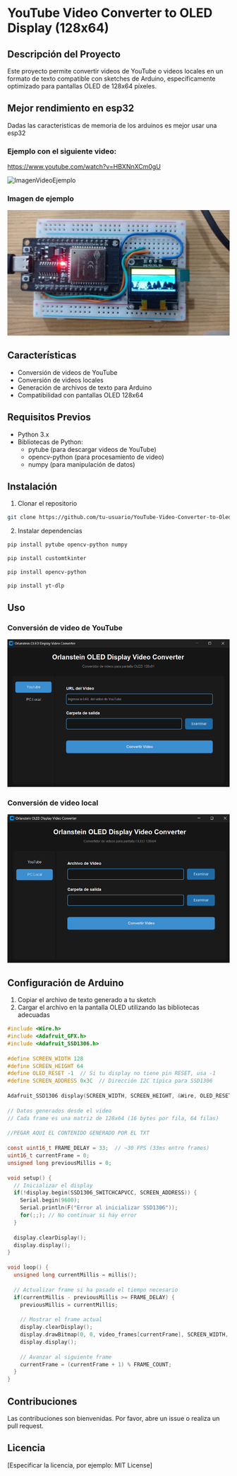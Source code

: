 # YouTube Video Converter to OLED Display (128x64)

## Descripción del Proyecto
Este proyecto permite convertir videos de YouTube o videos locales en un formato de texto compatible con sketches de Arduino, específicamente optimizado para pantallas OLED de 128x64 píxeles.

## Mejor rendimiento en esp32
Dadas las caracteristicas de memoria de los arduinos es mejor usar una esp32

### Ejemplo con el siguiente video:

https://www.youtube.com/watch?v=HBXNnXCm0gU

![ImagenVideoEjemplo](https://img.youtube.com/vi/HBXNnXCm0gU/0.jpg)

### Imagen de ejemplo
![Imagen 3](/Images/ExampleOfVideoInEsp32.png)


## Características
- Conversión de videos de YouTube
- Conversión de videos locales
- Generación de archivos de texto para Arduino
- Compatibilidad con pantallas OLED 128x64

## Requisitos Previos
- Python 3.x
- Bibliotecas de Python:
  - pytube (para descargar videos de YouTube)
  - opencv-python (para procesamiento de video)
  - numpy (para manipulación de datos)

## Instalación
1. Clonar el repositorio
```bash
git clone https://github.com/tu-usuario/YouTube-Video-Converter-to-Oled-Display-128-x-64.git
```

2. Instalar dependencias
```bash
pip install pytube opencv-python numpy
```
```bash
pip install customtkinter
```
```bash
pip install opencv-python
```
```bash
pip install yt-dlp
```

## Uso
### Conversión de video de YouTube
![Imagen 1](/Images/InterfazYoutube.png)



### Conversión de video local
![Imagen 2](/Images/InterfazVideoLocal.png)

## Configuración de Arduino
1. Copiar el archivo de texto generado a tu sketch
2. Cargar el archivo en la pantalla OLED utilizando las bibliotecas adecuadas
```c
#include <Wire.h>
#include <Adafruit_GFX.h>
#include <Adafruit_SSD1306.h>

#define SCREEN_WIDTH 128
#define SCREEN_HEIGHT 64
#define OLED_RESET -1  // Si tu display no tiene pin RESET, usa -1
#define SCREEN_ADDRESS 0x3C  // Dirección I2C típica para SSD1306

Adafruit_SSD1306 display(SCREEN_WIDTH, SCREEN_HEIGHT, &Wire, OLED_RESET);

// Datos generados desde el video
// Cada frame es una matriz de 128x64 (16 bytes por fila, 64 filas)

//PEGAR AQUI EL CONTENIDO GENERADO POR EL TXT

const uint16_t FRAME_DELAY = 33;  // ~30 FPS (33ms entre frames)
uint16_t currentFrame = 0;
unsigned long previousMillis = 0;

void setup() {
  // Inicializar el display
  if(!display.begin(SSD1306_SWITCHCAPVCC, SCREEN_ADDRESS)) {
    Serial.begin(9600);
    Serial.println(F("Error al inicializar SSD1306"));
    for(;;); // No continuar si hay error
  }
  
  display.clearDisplay();
  display.display();
}

void loop() {
  unsigned long currentMillis = millis();
  
  // Actualizar frame si ha pasado el tiempo necesario
  if(currentMillis - previousMillis >= FRAME_DELAY) {
    previousMillis = currentMillis;
    
    // Mostrar el frame actual
    display.clearDisplay();
    display.drawBitmap(0, 0, video_frames[currentFrame], SCREEN_WIDTH, SCREEN_HEIGHT, WHITE);
    display.display();
    
    // Avanzar al siguiente frame
    currentFrame = (currentFrame + 1) % FRAME_COUNT;
  }
}
```

## Contribuciones
Las contribuciones son bienvenidas. Por favor, abre un issue o realiza un pull request.

## Licencia
[Especificar la licencia, por ejemplo: MIT License]
